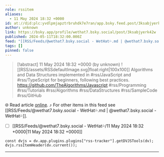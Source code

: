 ```yaml
---
role: rssitem
aliases:
  - 11 May 2024 18:32 +0000
id: at://did:plc:yvdlpmjapztrbruhdk7e7ran/app.bsky.feed.post/3ksabjyerk42w
author: unknown
link: https://bsky.app/profile/wethat7.bsky.social/post/3ksabjyerk42w
published: 2024-05-11T18:32:00.000Z
feed: "[[RSS/Feeds/@wethat7․bsky․social - WetHat💦.md | @wethat7․bsky․social - WetHat💦]]"
tags: []
pinned: false
---
```


> [!abstract] 11 May 2024 18:32 +0000 (by unknown)
> ![[RSS/assets/RSSdefaultImage.svg|float:right|100x100]] Algorithms and Data Structures implemented in #rss/JavaScript and #rss/TypeScript for beginners, following best practices. https://github.com/TheAlgorithms/Javascript #rss/Programming #rss/Tutorials #rss/Algorithms #rss/DataStructures #rss/SampleCode #rss/GitHub

🌐 Read article [online](https://bsky.app/profile/wethat7.bsky.social/post/3ksabjyerk42w). ⤴ For other items in this feed see [[RSS/Feeds/@wethat7․bsky․social - WetHat💦.md | @wethat7․bsky․social - WetHat💦]].

- [ ] [[RSS/Feeds/@wethat7․bsky․social - WetHat💦/11 May 2024 18꞉32 +0000|11 May 2024 18꞉32 +0000]]

~~~dataviewjs
const dvjs = dv.app.plugins.plugins["rss-tracker"].getDVJSTools(dv);
dvjs.rssItemHeader(dv.current());
~~~

- - -